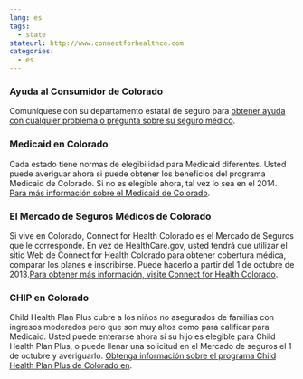 ```yaml
--- 
lang: es 
tags: 
  - state
stateurl: http://www.connectforhealthco.com 
categories: 
  - es
--- 
```


### Ayuda al Consumidor de Colorado

Comuníquese con su departamento estatal de seguro para [obtener ayuda con cualquier problema o pregunta sobre su seguro médico](http://www.dora.state.co.us/insurance). 

### Medicaid en Colorado

Cada estado tiene normas  de elegibilidad para Medicaid diferentes.  Usted puede averiguar ahora si puede obtener los beneficios del programa Medicaid de Colorado. Si no es elegible ahora, tal vez lo sea en el 2014. [Para más información sobre el Medicaid de Colorado](http://www.colorado.gov/hcpf). 

###  El Mercado de Seguros Médicos de Colorado

Si vive en Colorado, Connect for Health Colorado es el Mercado de Seguros que le corresponde. En vez de HealthCare.gov, usted tendrá que utilizar el sitio Web de Connect for Health Colorado para obtener cobertura médica, comparar los planes e inscribirse. Puede hacerlo a partir del 1 de octubre de 2013.[Para obtener más información, visite Connect for Health Colorado](http://www.connectforhealthco.com). 

### CHIP en Colorado

Child Health Plan Plus cubre a los niños no asegurados de familias con ingresos moderados pero que son muy altos como para calificar para Medicaid. Usted puede enterarse ahora si su hijo es elegible para Child Health Plan Plus, o puede llenar una solicitud en el Mercado de seguros el 1 de octubre y averiguarlo. [Obtenga información sobre el programa Child Health Plan Plus de Colorado en](http://www.colorado.gov/hcpf).
